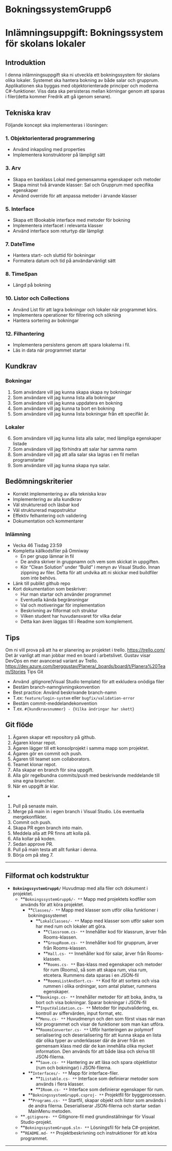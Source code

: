 # BokningssystemGrupp6


# Inlämningsuppgift: Bokningssystem för skolans lokaler

## Introduktion
I denna inlämningsuppgift ska ni utveckla ett bokningssystem för skolans olika lokaler.
Systemet ska hantera bokning av både salar och grupprum. Applikationen ska byggas med
objektorienterade principer och moderna C#-funktioner. Viss data ska persisteras mellan
körningar genom att sparas i filer(detta kommer Fredrik att gå igenom senare).

## Tekniska krav
Följande koncept ska implementeras i lösningen:

### 1. Objektorienterad programmering
  - Använd inkapsling med properties
  - Implementera konstruktorer på lämpligt sätt

### 3. Arv
  - Skapa en basklass Lokal med gemensamma egenskaper och metoder
  - Skapa minst två ärvande klasser: Sal och Grupprum med specifika egenskaper
  - Använd override för att anpassa metoder i ärvande klasser

### 5. Interface
  - Skapa ett IBookable interface med metoder för bokning
  - Implementera interfacet i relevanta klasser
  - Använd interface som returtyp där lämpligt

### 7. DateTime
  - Hantera start- och sluttid för bokningar
  - Formatera datum och tid på användarvänligt sätt

### 8. TimeSpan
  - Längd på bokning

### 10. Listor och Collections
  - Använd List<T> för att lagra bokningar och lokaler när programmet körs.
  - Implementera operationer för filtrering och sökning
  - Hantera sortering av bokningar

### 12. Filhantering
  - Implementera persistens genom att spara lokalerna i fil.
  - Läs in data när programmet startar


## Kundkrav

### Bokningar
  1. Som användare vill jag kunna skapa skapa ny bokningar
  2. Som användare vill jag kunna lista alla bokningar
  3. Som användare vill jag kunna uppdatera en bokning
  4. Som användare vill jag kunna ta bort en bokning
  5. Som användare vill jag kunna lista bokningar från ett specifikt år.

### Lokaler
  6. Som användare vill jag kunna lista alla salar, med lämpliga egenskaper listade
  7. Som användare vill jag förhindra att salar har samma namn
  8. Som användare vill jag att alla salar ska lagras i en fil mellan programstarter
  9. Som användare vill jag kunna skapa nya salar.

## Bedömningskriterier
  * Korrekt implementering av alla tekniska krav
  * Implementering av alla kundkrav
  * Väl strukturerad och läsbar kod
  * Väl strukturerad mappstruktur
  * Effektiv felhantering och validering
  * Dokumentation och kommentarer
### Inlämning
  * Vecka 46 Tisdag 23:59
  * Kompletta källkodsfiler på Omniway
    - En per grupp lämnar in fil
    - De andra skriver in gruppnamn och vem som skickat in uppgiften.
    - Kör “Clean Solution” under “Build” i menyn av Visual Studio. Innan zippning av filer. Detta för att undvika att ni skickar med buildfiler som inte behövs.
  * Länk till publikt github repo
  * Kort dokumentation som beskriver:
    - Hur man startar och använder programmet
    - Eventuella kända begränsningar
    - Val och motiveringar för implementation
    - Beskrivning av filformat och struktur
    - Vilken student har huvudansvaret för vilka delar
    - Detta kan även läggas till i Readme som komplement.

## Tips
Om ni vill prova på att ha er planering av projektet i trello. https://trello.com/ Det är vanligt att man jobbar med en board i arbetslivet. Gustav visar DevOps en mer avancerad variant av Trello. https://dev.azure.com/berggustav/Planera/_boards/board/t/Planera%20Team/Stories
Tips Git
- Använd .gitignore(Visual Studio template) för att exkludera onödiga filer
- Bestäm branch-namngivningskonvention
- Best practice: Använd beskrivande branch-namn
- T.ex: `feature/login-system` eller `bugfix/validation-error`
- Bestäm commit-meddelandekonvention
- T.ex. `#{kundkravsnummer} - {Vilka ändringar har skett}`

## Git flöde
1. Ägaren skapar ett repository på github.
2. Ägaren klonar repot.
3. Ägaren lägger till ett konsolprojekt i samma mapp som projektet.
4. Ägaren gör en commit och push.
5. Ägaren till teamet som collaborators.
6. Teamet klonar repot.
7. Alla skapar en branch för sina uppgift.
8. Alla gör regelbundna commits/push med beskrivande meddelande till sina egna
brancher.
9. När en uppgift är klar.
-
1. Pull på senaste main.
2. Merge på main in i egen branch i Visual Studio. Lös eventuella
mergekonflikter.
3. Commit och push.
4. Skapa PR egen branch into main.
5. Meddela alla att PR finns att kolla på.
6. Alla kollar på koden.
7. Sedan approve PR.
8. Pull på main testa att allt funkar i denna.
9. Börja om på steg 7.


---

## Filformat och kodstruktur
- **`BokningssystemGrupp6/`** Huvudmap med alla filer och dokument i projektet. 
  - **`BokningssystemGrupp6/- **` Mapp med projektets kodfiler som används för att köra projektet.
    - **`Classes/- **` Mapp med klasser som utför olika funktioner i bokningssystemet
      - **`LokalClasses/- **` Mapp med klasser som utför saker som har med rum och lokaler att göra.
        - **`Classroom.cs- **` Innehåller kod för klassrum, ärver från Rooms-klassen.
        - **`GroupRoom.cs- **` Innehåller kod för grupprum, ärver från Rooms-klassen.
        - **`Hall.cs- **` Innehåller kod för salar, ärver från Rooms-klassen.
        - **`Rooms.cs- **` Bas-klass med egenskaper och metoder för rum (Rooms), så som att skapa rum, visa rum, etcetera. Rummens data sparas i en JSON-fil
        - **`RoomsListAndSort.cs- **` Kod för att sortera och visa rummen i olika ordningar, som antal platser, rummens egenskaper.
      - **`Bookings.cs- **` Innehåller metoder för att boka, ändra, ta bort och visa bokningar. Sparar bokningar i JSON-fil
      - **`InputValidation.cs- **` Metoder för inputvalidering, ex. kontroll av siffervärden, input format, etc.
      - **`Menu.cs- **` Huvudmenyn och den som först visas när man kör programmet och visar de funktioner som man kan utföra.
      - **`RoomsConverter.cs- **` Utför hanteringen av polymorf serialisering och deserialisering för att kunna skapa en lista där olika typer av underklasser där de ärver från en gemensam klass med där de kan innehålla olika mycket information. Den används för att både läsa och skriva till JSON-filerna.
      - **`Save.cs- **` Hantering av att läsa och spara objektlistor (rum och bokningar) i JSON-filerna.
    - **`Interfaces/- **` Mapp för interface-filer.
      - **`IListable.cs- **` Interface som definierar metoder som används i flera klasser.
      - **`IRoom.cs- **` Interface som definierar egenskaper för rum.
    - **`BokningssystemGrupp6.csproj- **` Projektfil för byggprocessen.
    - **`Programs.cs- **` Startfil, skapar objekt och listor som används i de andra filerna. Deserialiserar JSON-filerna och startar sedan MainMenu metoden.
  - **`.gitignore- **` Gitignore-fil med grundinställningar för Visual Studio-projekt.
  - **`BokningssystemGrupp6.sln- **` Lösningsfil för hela C#-projektet.
  - **`README.md- **` Projektbeskrivning och instruktioner för att köra programmet.

---


